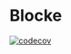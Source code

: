 # Blocke

[![codecov](https://codecov.io/gh/Glatzel/blocke/graph/badge.svg?token=NLTQSALvc9)](https://codecov.io/gh/Glatzel/blocke)
